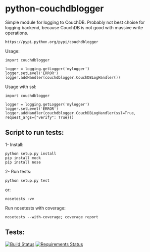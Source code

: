 python-couchdblogger
====================

Simple module for logging to CouchDB. 
Probably not best choise for logging backend, because CouchDB is not good with massive write operations. 

    https://pypi.python.org/pypi/couchdblogger

Usage:

    import couchdblogger

    logger = logging.getLogger('mylogger')
    logger.setLevel('ERROR')
    logger.addHandler(couchdblogger.CouchDBLogHandler())
   
Usage with ssl:

    import couchdblogger

    logger = logging.getLogger('mylogger')
    logger.setLevel('ERROR')
    logger.addHandler(couchdblogger.CouchDBLogHandler(ssl=True, request_args={"verify": True}))

Script to run tests:
--------------------

1- Install:

    python setup.py install
    pip install mock
    pip install nose

2- Run tests:

    python setup.py test

  or:

    nosetests -vv

Run nosetests with coverage:

    nosetests --with-coverage; coverage report

Tests:
-----

[![Build Status](https://drone.io/github.com/FedeG/python-couchdblogger/status.png)](https://drone.io/github.com/FedeG/python-couchdblogger/latest)
[![Requirements Status](https://requires.io/github/histrio/python-couchdblogger/requirements.png?branch=master)](https://requires.io/github/histrio/python-couchdblogger/requirements/?branch=master)
